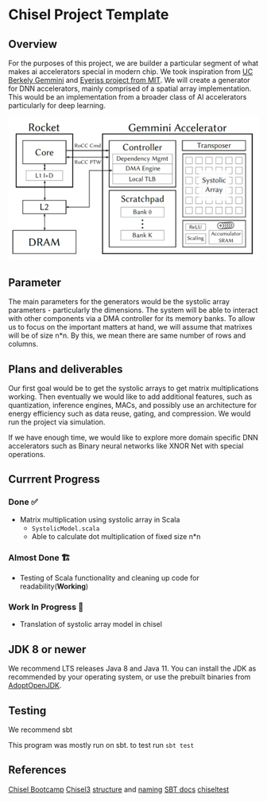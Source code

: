Chisel Project Template
=======================

## Overview

For the purposes of this project, we are builder a particular segment of what makes ai accelerators special in modern chip. We took inspiration from [UC Berkely Gemmini](https://github.com/ucb-bar/gemmini) and [Eyeriss project from MIT](https://eyeriss.mit.edu/#websites). We will create a generator for DNN accelerators, mainly comprised of a spatial array implementation. This would be an implementation from a broader class of AI accelerators particularly for deep learning.

![aReference](https://github.com/ucb-bar/gemmini/blob/master/img/gemmini-system.png)

## Parameter

The main parameters for the generators would be the systolic array parameters - particularly the dimensions. The system will be able to interact with other components via a DMA controller for its memory banks. To allow us to focus on the important matters at hand, we will assume that matrixes will be of size n*n. By this, we mean there are same number of rows and columns.

## Plans and deliverables

Our first goal would be to get the systolic arrays to get matrix multiplications working.
Then eventually we would like to add additional features, such as quantization, inference engines, MACs, and possibly use an architecture for energy efficiency such as data reuse, gating, and compression. We would run the project via simulation.

If we have enough time, we would like to explore more domain specific DNN accelerators such as Binary neural networks like XNOR Net with special operations.

## Currrent Progress

### Done ✅
- Matrix multiplication using systolic array in Scala
  - `SystolicModel.scala`
  - Able to calculate dot multiplication of fixed size n*n


### Almost Done 🏗
- Testing of Scala functionality and cleaning up code for readability(**Working**)


### Work In Progress 🚧
- Translation of systolic array model in chisel

## JDK 8 or newer

We recommend LTS releases Java 8 and Java 11. You can install the JDK as recommended by your operating system, or use the prebuilt binaries from [AdoptOpenJDK](https://adoptopenjdk.net/).

##  Testing

We recommend sbt

This program was mostly run on sbt. to test run ```sbt test```

## References
[Chisel Bootcamp](https://github.com/freechipsproject/chisel-bootcamp)
[Chisel3](https://www.chisel-lang.org/)
[structure](https://www.scala-sbt.org/1.x/docs/Directories.html) and [naming](http://docs.scala-lang.org/style/naming-conventions.html)
[SBT docs](https://www.scala-sbt.org/1.x/docs/Testing.html)
[chiseltest](https://github.com/ucb-bar/chisel-testers2)
